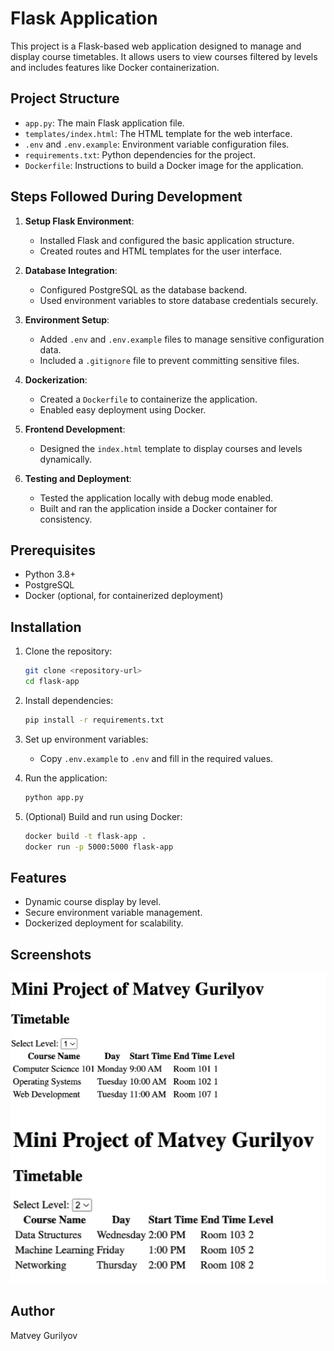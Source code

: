 
# Flask Application

This project is a Flask-based web application designed to manage and display course timetables. 
It allows users to view courses filtered by levels and includes features like Docker containerization.

## Project Structure

- `app.py`: The main Flask application file.
- `templates/index.html`: The HTML template for the web interface.
- `.env` and `.env.example`: Environment variable configuration files.
- `requirements.txt`: Python dependencies for the project.
- `Dockerfile`: Instructions to build a Docker image for the application.

## Steps Followed During Development

1. **Setup Flask Environment**:
   - Installed Flask and configured the basic application structure.
   - Created routes and HTML templates for the user interface.

2. **Database Integration**:
   - Configured PostgreSQL as the database backend.
   - Used environment variables to store database credentials securely.

3. **Environment Setup**:
   - Added `.env` and `.env.example` files to manage sensitive configuration data.
   - Included a `.gitignore` file to prevent committing sensitive files.

4. **Dockerization**:
   - Created a `Dockerfile` to containerize the application.
   - Enabled easy deployment using Docker.

5. **Frontend Development**:
   - Designed the `index.html` template to display courses and levels dynamically.

6. **Testing and Deployment**:
   - Tested the application locally with debug mode enabled.
   - Built and ran the application inside a Docker container for consistency.

## Prerequisites

- Python 3.8+
- PostgreSQL
- Docker (optional, for containerized deployment)

## Installation

1. Clone the repository:
   ```bash
   git clone <repository-url>
   cd flask-app
   ```

2. Install dependencies:
   ```bash
   pip install -r requirements.txt
   ```

3. Set up environment variables:
   - Copy `.env.example` to `.env` and fill in the required values.

4. Run the application:
   ```bash
   python app.py
   ```

5. (Optional) Build and run using Docker:
   ```bash
   docker build -t flask-app .
   docker run -p 5000:5000 flask-app
   ```

## Features

- Dynamic course display by level.
- Secure environment variable management.
- Dockerized deployment for scalability.

## Screenshots

![Screenshot 1](i%20(1).png)
![Screenshot 2](i%20(2).png)

## Author

Matvey Gurilyov

